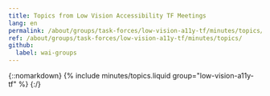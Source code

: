 ```yaml
---
title: Topics from Low Vision Accessibility TF Meetings
lang: en
permalink: /about/groups/task-forces/low-vision-a11y-tf/minutes/topics/
ref: /about/groups/task-forces/low-vision-a11y-tf/minutes/topics/
github:
  label: wai-groups
---
```


{::nomarkdown}
{% include minutes/topics.liquid group="low-vision-a11y-tf" %}
{:/}